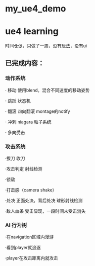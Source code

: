 # my_ue4_demo
# ue4 learning

时间仓促，只做了一周，没有玩法，没有ui

## 已完成内容：

### 动作系统

· 移动  使用blend，混合不同速度的移动姿势

· 跳跃  状态机

· 翻滚  四向翻滚 montage的notify

· 冲刺  niagara 粒子系统 

· 多向受击

### 攻击系统

·拔刀 收刀  

·攻击判定 射线检测

·锁敌     

·打击感（camera shake）

·处决         正面处决，背后处决 球形射线检测

·敌人血条  受击显现，一段时间未受击消失

### AI 行为树

·在navigation区域内漫游

·看到player就追逐

·player在攻击距离内就攻击

